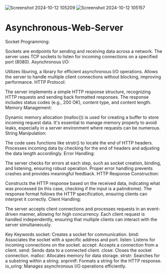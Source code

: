 ![Screenshot 2024-10-12 105209](https://github.com/user-attachments/assets/4b487887-f2ef-41f6-8660-73bb5714d397)
![Screenshot 2024-10-12 105157](https://github.com/user-attachments/assets/dec0523e-59b0-45ad-bdb3-9a9c74eca190)
# Asynchronous-Web-Server

Socket Programming:

Sockets are endpoints for sending and receiving data across a network.
The server uses TCP sockets to listen for incoming connections on a specified port (8080).
Asynchronous I/O:

Utilizes liburing, a library for efficient asynchronous I/O operations.
Allows the server to handle multiple client connections without blocking, improving performance.
HTTP Protocol:

The server implements a simple HTTP response structure, recognizing HTTP requests and sending back formatted responses.
The response includes status codes (e.g., 200 OK), content type, and content length.
Memory Management:

Dynamic memory allocation (malloc()) is used for creating a buffer to store incoming request data.
It's essential to manage memory properly to avoid leaks, especially in a server environment where requests can be numerous.
String Manipulation:

The code uses functions like strstr() to locate the end of HTTP headers.
Processes incoming data by checking for the end of headers and adjusting the data length accordingly.
Error Handling:

The server checks for errors at each step, such as socket creation, binding, and listening, ensuring robust operation.
Proper error handling prevents crashes and provides meaningful feedback.
HTTP Response Construction:

Constructs the HTTP response based on the received data, indicating what was processed (in this case, checking if the input is a palindrome).
The response format follows the HTTP specification, ensuring clients can interpret it correctly.
Client Handling:

The server accepts client connections and processes requests in an event-driven manner, allowing for high concurrency.
Each client request is handled independently, ensuring that multiple clients can interact with the server simultaneously.

Key Keywords
socket: Creates a socket for communication.
bind: Associates the socket with a specific address and port.
listen: Listens for incoming connections on the socket.
accept: Accepts a connection from a client.
send: Sends data to a connected client.
close: Closes the socket connection.
malloc: Allocates memory for data storage.
strstr: Searches for a substring within a string.
snprintf: Formats a string for the HTTP response.
io_uring: Manages asynchronous I/O operations efficiently.
